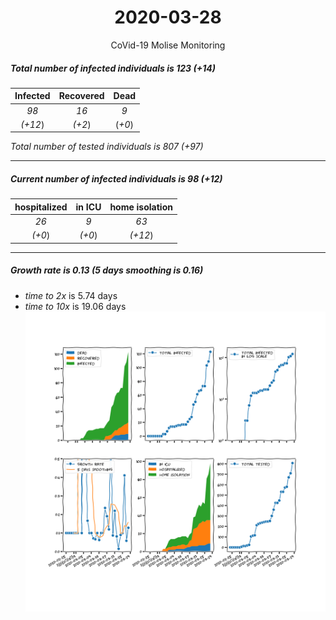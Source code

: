 <div align='center'>

# 2020-03-28
CoVid-19 Molise Monitoring
</div>

##### Total number of infected individuals is 123 (+14)
Infected | Recovered | Dead
:---: | :---: | :---:
*98* | *16* | *9*
*(+12*) | *(+2*) | (*+0*)

*Total number of tested individuals is 807 (+97)*
***
##### Current number of infected individuals is 98 (+12)
hospitalized | in ICU | home isolation
:---: | :---: | :---:
*26* |*9* |*63*
*(+0*) |*(+0*) |*(+12*)
***
##### Growth rate is 0.13 (5 days smoothing is 0.16)
- *time to 2x* is 5.74 days
- *time to 10x* is 19.06 days
![stats][stats]

[stats]: stats_Molise.png
